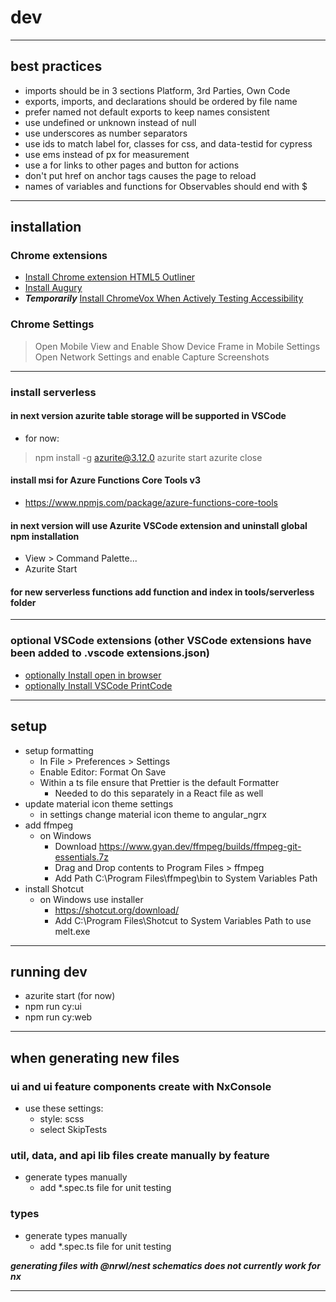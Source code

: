 # dev

---

## best practices

- imports should be in 3 sections Platform, 3rd Parties, Own Code
- exports, imports, and declarations should be ordered by file name
- prefer named not default exports to keep names consistent
- use undefined or unknown instead of null
- use underscores as number separators
- use ids to match label for, classes for css, and data-testid for cypress
- use ems instead of px for measurement
- use a for links to other pages and button for actions
- don't put href on anchor tags causes the page to reload
- names of variables and functions for Observables should end with $

---

## installation

### Chrome extensions

- [Install Chrome extension HTML5 Outliner](https://chrome.google.com/webstore/detail/html5-outliner/afoibpobokebhgfnknfndkgemglggomo?hl=en)
- [Install Augury](https://chrome.google.com/webstore/detail/augury/elgalmkoelokbchhkhacckoklkejnhcd?hl=en)
- **_Temporarily_** [Install ChromeVox When Actively Testing Accessibility](https://chrome.google.com/webstore/detail/screen-reader/kgejglhpjiefppelpmljglcjbhoiplfn?hl=en)

### Chrome Settings

> Open Mobile View and Enable Show Device Frame in Mobile Settings
> Open Network Settings and enable Capture Screenshots

---

### install serverless

#### in next version azurite table storage will be supported in VSCode

- for now:

> npm install -g azurite@3.12.0
> azurite start
> azurite close

#### install msi for Azure Functions Core Tools v3

- <https://www.npmjs.com/package/azure-functions-core-tools>

#### in next version will use Azurite VSCode extension and uninstall global npm installation

- View > Command Palette...
- Azurite Start

#### for new serverless functions add function and index in tools/serverless folder

---

### optional VSCode extensions (other VSCode extensions have been added to .vscode extensions.json)

- [optionally Install open in browser](https://marketplace.visualstudio.com/items?itemName=techer.open-in-browser&ssr=false#review-details)
- [optionally Install VSCode PrintCode](https://marketplace.visualstudio.com/items?itemName=nobuhito.printcoder)

---

## setup

- setup formatting
  - In File > Preferences > Settings
  - Enable Editor: Format On Save
  - Within a ts file ensure that Prettier is the default Formatter
    - Needed to do this separately in a React file as well
- update material icon theme settings
  - in settings change material icon theme to angular_ngrx
- add ffmpeg
  - on Windows
    - Download <https://www.gyan.dev/ffmpeg/builds/ffmpeg-git-essentials.7z>
    - Drag and Drop contents to Program Files > ffmpeg
    - Add Path C:\Program Files\ffmpeg\bin to System Variables Path
- install Shotcut
  - on Windows use installer
    - <https://shotcut.org/download/>
    - Add C:\Program Files\Shotcut to System Variables Path to use melt.exe

---

## running dev

- azurite start (for now)
- npm run cy:ui
- npm run cy:web

---

## when generating new files

### ui and ui feature components create with NxConsole

- use these settings:
  - style: scss
  - select SkipTests

### util, data, and api lib files create manually by feature

- generate types manually
  - add \*.spec.ts file for unit testing

### types

- generate types manually
  - add \*.spec.ts file for unit testing

**_generating files with @nrwl/nest schematics does not currently work for nx_**

---
